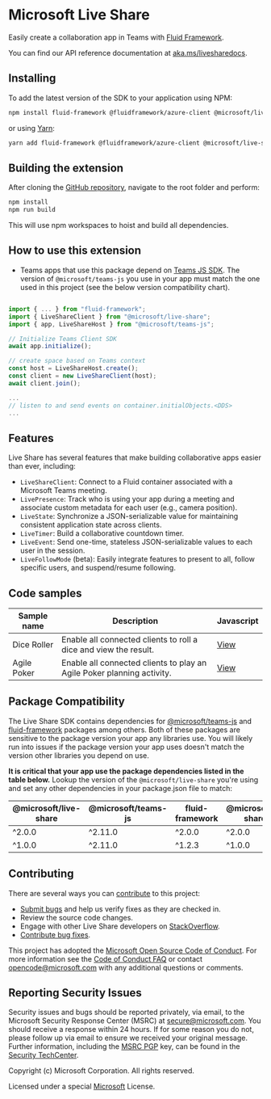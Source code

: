 # Microsoft Live Share

Easily create a collaboration app in Teams with [Fluid Framework](https://fluidframework.com/).

You can find our API reference documentation at [aka.ms/livesharedocs](https://aka.ms/livesharedocs).

## Installing

To add the latest version of the SDK to your application using NPM:

```bash
npm install fluid-framework @fluidframework/azure-client @microsoft/live-share --save
```

or using [Yarn](https://yarnpkg.com/):

```bash
yarn add fluid-framework @fluidframework/azure-client @microsoft/live-share
```

## Building the extension

After cloning the [GitHub repository](https://www.github.com/microsoft/live-share-sdk), navigate to the root folder and perform:

```bash
npm install
npm run build
```

This will use npm workspaces to hoist and build all dependencies.

## How to use this extension

-   Teams apps that use this package depend on [Teams JS SDK](https://docs.microsoft.com/javascript/api/overview/msteams-client?view=msteams-client-js-latest). The version of `@microsoft/teams-js` you use in your app must match the one used in this project (see the below version compatibility chart).

```javascript

import { ... } from "fluid-framework";
import { LiveShareClient } from "@microsoft/live-share";
import { app, LiveShareHost } from "@microsoft/teams-js";

// Initialize Teams Client SDK
await app.initialize();

// create space based on Teams context
const host = LiveShareHost.create();
const client = new LiveShareClient(host);
await client.join();

...
// listen to and send events on container.initialObjects.<DDS>
...
```

## Features

Live Share has several features that make building collaborative apps easier than ever, including:

-   `LiveShareClient`: Connect to a Fluid container associated with a Microsoft Teams meeting.
-   `LivePresence`: Track who is using your app during a meeting and associate custom metadata for each user (e.g., camera position).
-   `LiveState`: Synchronize a JSON-serializable value for maintaining consistent application state across clients.
-   `LiveTimer`: Build a collaborative countdown timer.
-   `LiveEvent`: Send one-time, stateless JSON-serializable values to each user in the session.
-   `LiveFollowMode` (beta): Easily integrate features to present to all, follow specific users, and suspend/resume following.

## Code samples

| Sample name | Description                                                            | Javascript                                  |
| ----------- | ---------------------------------------------------------------------- | ------------------------------------------- |
| Dice Roller | Enable all connected clients to roll a dice and view the result.       | [View](https://aka.ms/liveshare-diceroller) |
| Agile Poker | Enable all connected clients to play an Agile Poker planning activity. | [View](https://aka.ms/liveshare-agilepoker) |

## Package Compatibility

The Live Share SDK contains dependencies for [@microsoft/teams-js](https://www.npmjs.com/package/@microsoft/teams-js) and [fluid-framework](https://www.npmjs.com/package/fluid-framework) packages among others. Both of these packages are sensitive to the package version your app any libraries use. You will likely run into issues if the package version your app uses doesn't match the version other libraries you depend on use.

**It is critical that your app use the package dependencies listed in the table below.** Lookup the version of the `@microsoft/live-share` you're using and set any other dependencies in your package.json file to match:

| @microsoft/live-share | @microsoft/teams-js | fluid-framework | @microsoft/live-share-\* | @fluidframework/azure-client | @microsoft/TeamsFx | @microsoft/TeamsFx-react |
| --------------------- | ------------------- | --------------- | ------------------------ | ---------------------------- | ------------------ | ------------------------ |
| ^2.0.0                | ^2.11.0             | ^2.0.0          | ^2.0.0                   | ^2.0.0                       | ^2.5.0             | ^2.5.0                   |
| ^1.0.0                | ^2.11.0             | ^1.2.3          | ^1.0.0                   | ^1.0.0                       | ^2.5.0             | ^2.5.0                   |

## Contributing

There are several ways you can [contribute](../../CONTRIBUTING.md) to this project:

-   [Submit bugs](https://github.com/microsoft/live-share-sdk/issues) and help us verify fixes as they are checked in.
-   Review the source code changes.
-   Engage with other Live Share developers on [StackOverflow](https://stackoverflow.com/questions/tagged/live-share).
-   [Contribute bug fixes](../../CONTRIBUTING.md).

This project has adopted the [Microsoft Open Source Code of Conduct](https://opensource.microsoft.com/codeofconduct/). For more information see the [Code of Conduct FAQ](https://opensource.microsoft.com/codeofconduct/faq/) or contact <opencode@microsoft.com> with any additional questions or comments.

## Reporting Security Issues

Security issues and bugs should be reported privately, via email, to the Microsoft Security Response Center (MSRC) at <secure@microsoft.com>. You should receive a response within 24 hours. If for some reason you do not, please follow up via email to ensure we received your original message. Further information, including the [MSRC PGP](https://technet.microsoft.com/security/dn606155) key, can be found in the [Security TechCenter](https://technet.microsoft.com/security/default).

Copyright (c) Microsoft Corporation. All rights reserved.

Licensed under a special [Microsoft](./LICENSE) License.
